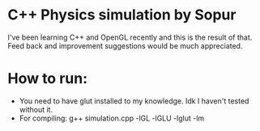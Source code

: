 # C++ Physics simulation by Sopur
I've been learning C++ and OpenGL recently and this is the result of that. <br/>
Feed back and improvement suggestions would be much appreciated.
# How to run:
- You need to have glut installed to my knowledge. Idk I haven't tested without it.
- For compiling: g++ simulation.cpp -lGL -lGLU -lglut -lm